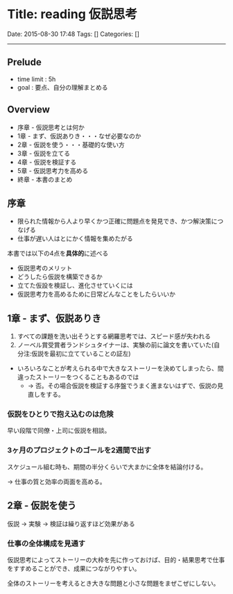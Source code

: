 # Title: reading 仮説思考

Date: 2015-08-30 17:48
Tags: []
Categories: []

---

## Prelude

* time limit : 5h
* goal : 要点、自分の理解まとめる

## Overview

* 序章 - 仮説思考とは何か
* 1章 - まず、仮説ありき・・・なぜ必要なのか
* 2章 - 仮説を使う・・・基礎的な使い方
* 3章 - 仮説を立てる
* 4章 - 仮説を検証する
* 5章 - 仮説思考力を高める
* 終章 - 本書のまとめ

## 序章

* 限られた情報から人より早くかつ正確に問題点を発見でき、かつ解決策につなげる
* 仕事が遅い人はとにかく情報を集めたがる

本書では以下の4点を**具体的**に述べる

* 仮説思考のメリット
* どうしたら仮説を構築できるか
* 立てた仮設を検証し、進化させていくには
* 仮説思考力を高めるために日常どんなことをしたらいいか

## 1章 - まず、仮説ありき

1. すべての課題を洗い出そうとする網羅思考では、スピード感が失われる
1. ノーベル賞受賞者ランドシュタイナーは、実験の前に論文を書いていた(自分注:仮説を最初に立てていることの証左)

* いろいろなことが考えられる中で大きなストーリーを決めてしまったら、間違ったストーリーをつくることもあるのでは
	* -> 否。その場合仮説を検証する序盤でうまく進まないはずで、仮説の見直しをする。

### 仮説をひとりで抱え込むのは危険

早い段階で同僚・上司に仮説を相談。

### 3ヶ月のプロジェクトのゴールを2週間で出す

スケジュール組む時も、期間の半分くらいで大まかに全体を結論付ける。

-> 仕事の質と効率の両面を高める。

## 2章 - 仮説を使う

仮説 -> 実験 -> 検証は繰り返すほど効果がある

### 仕事の全体構成を見通す

仮説思考によってストーリーの大枠を先に作っておけば、目的・結果思考で仕事をすすめることができ、成果につながりやすい。

全体のストーリーを考えるとき大きな問題と小さな問題をまぜこぜにしない。
